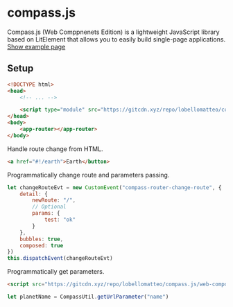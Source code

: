 
# compass.js
Compass.js (Web Comppnenets Edition) is a lightweight JavaScript library based on LitElement that allows you to easily build single-page applications.
<br>
<a href="https://musing-minsky-b105b4.netlify.com">Show example page</a>

## Setup
```html
<!DOCTYPE html>
<head>
	<!-- ... -->

    <script type="module" src="https://gitcdn.xyz/repo/lobellomatteo/compass.js/web-components/compass.js"></script>
</head>
<body>
    <app-router></app-router>
</body>
```
Handle route change from HTML.
```html
<a href="#!/earth">Earth</button>
``` 
Programmatically change route and parameters passing.
```js
let changeRouteEvt = new CustomEvent("compass-router-change-route", {
	detail: { 
		newRoute: "/",
		// Optional
		params: {
			test: "ok"
		}
	},
	bubbles: true,
	composed: true
})
this.dispatchEvent(changeRouteEvt)
``` 
Programmatically get parameters.
```html
<script src="https://gitcdn.xyz/repo/lobellomatteo/compass.js/web-components/compass-util.js"></script>
```
```js
let planetName = CompassUtil.getUrlParameter("name")
```
